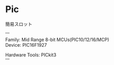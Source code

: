 # Pic  
簡易スロット  

'''  
Family: Mid Range 8-bit MCUs(PIC10/12/16/MCP)  
Device: PIC16F1927  
  
Hardware Tools: PICkit3  
'''
